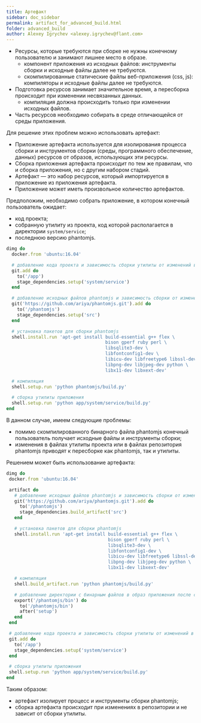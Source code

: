 ```yaml
---
title: Артефакт
sidebar: doc_sidebar
permalink: artifact_for_advanced_build.html
folder: advanced_build
author: Alexey Igrychev <alexey.igrychev@flant.com>
---
```


* Ресурсы, которые требуются при сборке не нужны конечному пользователю и занимают лишнее место в образе.
  * компонент приложения из исходных файлов: инструменты сборки и исходные файлы далее не требуются.
  * скомпилированные статические файлы веб-приложения (css, js): компиляторы и исходные файлы далее не требуются.
* Подготовка ресурсов занимает значительное время, а пересборка происходит при изменении несвязанных данных.
  * компиляция должна происходить только при изменении исходных файлов.
* Часть ресурсов необходимо собирать в среде отличающейся от среды приложения.

Для решение этих проблем можно использовать артефакт:

* Приложение артефакта используется для изолирования процесса сборки и инструментов сборки (среды, программного обеспечение, данных) ресурсов от образов, использующих эти ресурсы.
* Сборка приложения артефакта происходит по тем же правилам, что и сборка приложения, но с другим набором стадий.
* Артефакт — это набор ресурсов, который импортируется в приложение из приложения артефакта.
* Приложение может иметь произвольное количество артефактов.

Предположим, необходимо собрать приложение, в котором конечный пользователь ожидает:

* код проекта;
* собранную утилиту из проекта, код которой располагается в директории `system/service`;
* последнюю версию phantomjs.

```ruby
dimg do
  docker.from 'ubuntu:16.04'

  # добавление кода проекта и зависимость сборки утилиты от изменений в её исходных файлах
  git.add do
    to('/app')
    stage_dependencies.setup('system/service')
  end

  # добавление исходных файлов phantomjs и зависимость сборки от изменений в директории src
  git('https://github.com/ariya/phantomjs.git').add do
    to('/phantomjs')
    stage_dependencies.setup('src')
  end

  # установка пакетов для сборки phantomjs
  shell.install.run 'apt-get install build-essential g++ flex \
                                     bison gperf ruby perl \
                                     libsqlite3-dev \
                                     libfontconfig1-dev \
                                     libicu-dev libfreetype6 libssl-dev \
                                     libpng-dev libjpeg-dev python \
                                     libx11-dev libxext-dev'

  # компиляция
  shell.setup.run 'python phantomjs/build.py'

  # сборка утилиты приложения
  shell.setup.run 'python app/system/service/build.py'
end
```

В данном случае, имеем следующие проблемы:

* помимо скомпилированного бинарного файла phantomjs конечный пользователь получает исходные файлы и инструменты сборки;
* изменения в файлах утилиты проекта или в файлах репозитория phantomjs приводят к пересборке как phantomjs, так и утилиты.

Решением может быть использование артефакта:

```ruby
dimg do
 docker.from 'ubuntu:16.04'

 artifact do
   # добавление исходных файлов phantomjs и зависимость сборки от изменений в директории src
   git('https://github.com/ariya/phantomjs.git').add do
     to('/phantomjs')
     stage_dependencies.build_artifact('src')
   end

   # установка пакетов для сборки phantomjs
   shell.install.run 'apt-get install build-essential g++ flex \
                                      bison gperf ruby perl \
                                      libsqlite3-dev \
                                      libfontconfig1-dev \
                                      libicu-dev libfreetype6 libssl-dev \
                                      libpng-dev libjpeg-dev python \
                                      libx11-dev libxext-dev'

   # компиляция
   shell.build_artifact.run 'python phantomjs/build.py'

   # добавление директории с бинарным файлов в образ приложения после стадии setup
   export('/phantomjs/bin') do
     to('/phantomjs/bin')
     after('setup')
   end
 end

 # добавление кода проекта и зависимость сборки утилиты от изменений в её исходных файлах
 git.add do
   to('/app')
   stage_dependencies.setup('system/service')
 end

 # сборка утилиты приложения
 shell.setup.run 'python app/system/service/build.py'
end
```

Таким образом:

* артефакт изолирует процесс и инструменты сборки phantomjs;
* сборка артефакта происходит при изменениях в репозитории и не зависит от сборки утилиты.
